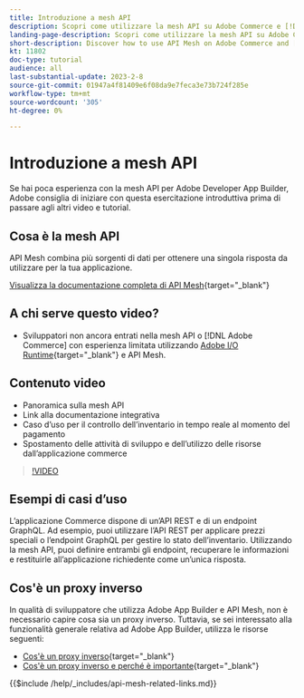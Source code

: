 ```yaml
---
title: Introduzione a mesh API
description: Scopri come utilizzare la mesh API su Adobe Commerce e [!DNL Adobe App Builder]. Scopri come installare Adobe App Builder, lavorare con i progetti, creare un proxy inverso graphql e molto altro ancora.
landing-page-description: Scopri come utilizzare la mesh API su Adobe Commerce e [!DNL Adobe App Builder]. Scopri come installare Adobe IO, lavorare con i progetti, creare un proxy inverso graphql e molto altro.
short-description: Discover how to use API Mesh on Adobe Commerce and [!DNL Adobe App Builder]. Learn about installing Adobe IO, working with projects, creating a graphql reverse proxy and much more.
kt: 11802
doc-type: tutorial
audience: all
last-substantial-update: 2023-2-8
source-git-commit: 01947a4f81409e6f08da9e7feca3e73b724f285e
workflow-type: tm+mt
source-wordcount: '305'
ht-degree: 0%

---
```


# Introduzione a mesh API

Se hai poca esperienza con la mesh API per Adobe Developer App Builder, Adobe consiglia di iniziare con questa esercitazione introduttiva prima di passare agli altri video e tutorial.

## Cosa è la mesh API

API Mesh combina più sorgenti di dati per ottenere una singola risposta da utilizzare per la tua applicazione.

[Visualizza la documentazione completa di API Mesh](https://developer.adobe.com/graphql-mesh-gateway/gateway/overview/){target="_blank"}

## A chi serve questo video?

* Sviluppatori non ancora entrati nella mesh API o [!DNL Adobe Commerce] con esperienza limitata utilizzando [Adobe I/O Runtime](https://developer.adobe.com/runtime/docs/guides/overview/){target="_blank"} e API Mesh.

## Contenuto video

* Panoramica sulla mesh API
* Link alla documentazione integrativa
* Caso d’uso per il controllo dell’inventario in tempo reale al momento del pagamento
* Spostamento delle attività di sviluppo e dell’utilizzo delle risorse dall’applicazione commerce

>[!VIDEO](https://video.tv.adobe.com/v/3417534/)

## Esempi di casi d’uso

L’applicazione Commerce dispone di un’API REST e di un endpoint GraphQL. Ad esempio, puoi utilizzare l’API REST per applicare prezzi speciali o l’endpoint GraphQL per gestire lo stato dell’inventario. Utilizzando la mesh API, puoi definire entrambi gli endpoint, recuperare le informazioni e restituirle all’applicazione richiedente come un’unica risposta.

## Cos&#39;è un proxy inverso

In qualità di sviluppatore che utilizza Adobe App Builder e API Mesh, non è necessario capire cosa sia un proxy inverso. Tuttavia, se sei interessato alla funzionalità generale relativa ad Adobe App Builder, utilizza le risorse seguenti:

* [Cos&#39;è un proxy inverso](https://www.imperva.com/learn/performance/reverse-proxy/){target="_blank"}
* [Cos&#39;è un proxy inverso e perché è importante](https://blog.hubspot.com/website/reverse-proxy){target="_blank"}

{{$include /help/_includes/api-mesh-related-links.md}}
